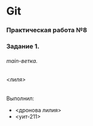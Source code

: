 # Git 
### Практическая работа №8 
### Задание 1. 
###### main-ветка.
###### <лиля>
Выполнил: 
* <дронова лилия> 
* <уит-211>
